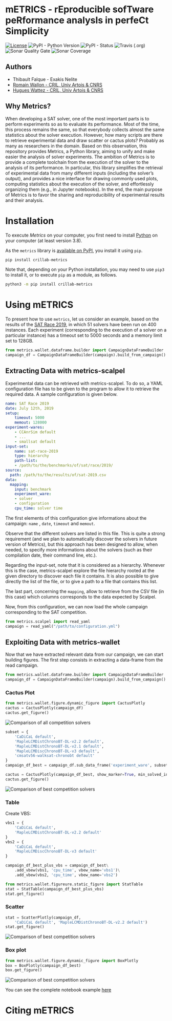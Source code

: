 # mETRICS - rEproducible sofTware peRformance analysIs in perfeCt Simplicity

[![License](https://img.shields.io/pypi/l/crillab-metrics)](LICENSE.md)
![PyPI - Python Version](https://img.shields.io/pypi/pyversions/crillab-metrics)
![PyPI - Status](https://img.shields.io/pypi/status/crillab-metrics)
![Travis (.org)](https://img.shields.io/travis/crillab/metrics?style=plastic)
![Sonar Quality Gate](https://img.shields.io/sonar/quality_gate/crillab_metrics?server=https%3A%2F%2Fsonarcloud.io)
![Sonar Coverage](https://img.shields.io/sonar/coverage/crillab_metrics?server=https%3A%2F%2Fsonarcloud.io)

## Authors 

- Thibault Falque - Exakis Nelite
- [Romain Wallon - CRIL, Univ Artois & CNRS](https://www.cril.univ-artois.fr/~wallon/en) 
- [Hugues Wattez - CRIL, Univ Artois & CNRS](https://www.cril.univ-artois.fr/~wattez)

## Why Metrics? 
 
When developing a SAT solver, one of the most important parts is to perform
experiments so as to evaluate its performance.
Most of the time, this process remains the same, so that everybody collects
almost the same statistics about the solver execution.
However, how many scripts are there to retrieve experimental data and draw
scatter or cactus plots?
Probably as many as researchers in the domain. Based on this observation, this
repository provides Metrics, a Python library, aiming to unify and make
easier the analysis of solver experiments.
The ambition of Metrics is to provide a complete toolchain from the execution
of the solver to the analysis of its performance.
In particular, this library simplifies the retrieval of experimental data from
many different inputs (including the solver’s output), and provides a nice
interface for drawing commonly used plots, computing statistics about
the execution of the solver, and effortlessly organizing them
(e.g., in Jupyter notebooks).
In the end, the main purpose of Metrics is to favor the sharing and
reproducibility of experimental results and their analysis.

# Installation 

To execute *Metrics* on your computer, you first need to install
[Python](https://www.python.org/downloads/) on your computer
(at least version 3.8).

As the `metrics` library is
[available on PyPI](https://pypi.org/project/crillab-metrics/), you install it
using `pip`.

```bash
pip install crillab-metrics
```

Note that, depending on your Python installation, you may need to use `pip3`
to install it, or to execute `pip` as a module, as follows.

```bash
python3 -m pip install crillab-metrics
```

# Using mETRICS

To present how to use `metrics`, let us consider an example, based on the
results of the [SAT Race 2019](http://sat-race-2019.ciirc.cvut.cz/index.php?cat=results),
in which 51 solvers have been run on 400 instances. 
Each experiment (corresponding to the execution of a solver on a particular
instance) has a timeout set to 5000 seconds and a memory limit set to 128GB.

```python
from metrics.wallet.dataframe.builder import CampaignDataFrameBuilder
campaign_df = CampaignDataFrameBuilder(campaign).build_from_campaign()
```

## Extracting Data with metrics-scalpel

Experimental data can be retrieved with metrics-scalpel. To do so, a YAML configuration file
has to be given to the program to allow it to retrieve the required data. A sample configuration
is given below.

```yaml
name: SAT Race 2019
date: July 12th, 2019
setup:
    timeout: 5000
    memout: 128000
experiment-wares:
    - CCAnrSim default
    - ...
    - smallsat default
input-set:
    name: sat-race-2019
    type: hierarchy
    path-list:
    - /path/to/the/benchmarks/of/sat/race/2019/
source:
  path: /path/to/the/results/of/sat-2019.csv
data:
  mapping:
    input: benchmark
    experiment_ware:
    - solver
    - configuration
    cpu_time: solver time
```

The first elements of this configuration give informations about the campaign: `name` , `date`, `timeout` and `memout`. 

Observe that the different solvers are listed in this file. This is quite a strong requirement (and we plan to automatically discover the solvers
in future version of Metrics), but this approach has been designed to allow, when needed, to
specify more informations about the solvers (such as their compilation date, their command
line, etc.).


Regarding the input-set, note that it is considered as a hierarchy. Whenever this is the
case, metrics-scalpel explore the file hierarchy rooted at the given directory to discover each
file it contains. It is also possible to give directly the list of the file, or to give a path to a file
that contains this list.


The last part, concerning the `mapping`, allow to retrieve from the CSV file (in this case) which columns corresponds to 
the data expected by Scalpel. 

Now, from this configuration, we can now load the whole campaign corresponding to the
SAT competition.

```python
from metrics.scalpel import read_yaml
campaign = read_yaml("/path/to/configuration.yml")
```

## Exploiting Data with metrics-wallet

Now that we have extracted relevant data from our campaign, we can start building figures.
The first step consists in extracting a data-frame from the read campaign.

```python
from metrics.wallet.dataframe.builder import CampaignDataFrameBuilder
campaign_df = CampaignDataFrameBuilder(campaign).build_from_campaign()
```

### Cactus Plot

```python
from metrics.wallet.figure.dynamic_figure import CactusPlotly
cactus = CactusPlotly(campaign_df)
cactus.get_figure()
```



![Comparison of all competition solvers](example/sat-competition/cactus_full.png)

```python
subset = {
    'CaDiCaL default',
    'MapleLCMDistChronoBT-DL-v2.2 default',
    'MapleLCMDistChronoBT-DL-v2.1 default',
    'MapleLCMDiscChronoBT-DL-v3 default',
    'cmsatv56-walksat-chronobt default'
}
campaign_df_best = campaign_df.sub_data_frame('experiment_ware', subset)
```

```python
cactus = CactusPlotly(campaign_df_best, show_marker=True, min_solved_inputs=200)
cactus.get_figure()
```

![Comparison of best competition solvers](example/sat-competition/cactus_best.png)


### Table 

Create VBS: 

```python
vbs1 = {
    'CaDiCaL default',
    'MapleLCMDistChronoBT-DL-v2.2 default'
}
vbs2 = {
    'CaDiCaL default',
    'MapleLCMDiscChronoBT-DL-v3 default'
}

campaign_df_best_plus_vbs = campaign_df_best\
    .add_vbew(vbs1, 'cpu_time', vbew_name='vbs1')\
    .add_vbew(vbs2, 'cpu_time', vbew_name='vbs2')
```

```python
from metrics.wallet.figureure.static_figure import StatTable
stat = StatTable(campaign_df_best_plus_vbs)
stat.get_figure()
```

### Scatter

```python
stat = ScatterPlotly(campaign_df, 
    'CaDiCaL default', 'MapleLCMDistChronoBT-DL-v2.2 default')
stat.get_figure() 
```

![Comparison of best competition solvers](example/sat-competition/scatter.png)


### Box plot 

```python
from metrics.wallet.figure.dynamic_figure import BoxPlotly
box = BoxPlotly(campaign_df_best)
box.get_figure()
```

![Comparison of best competition solvers](example/sat-competition/box.png)

You can see the complete notebook example [here](example/sat-competition/analysis.ipynb)

# Citing mETRICS 

